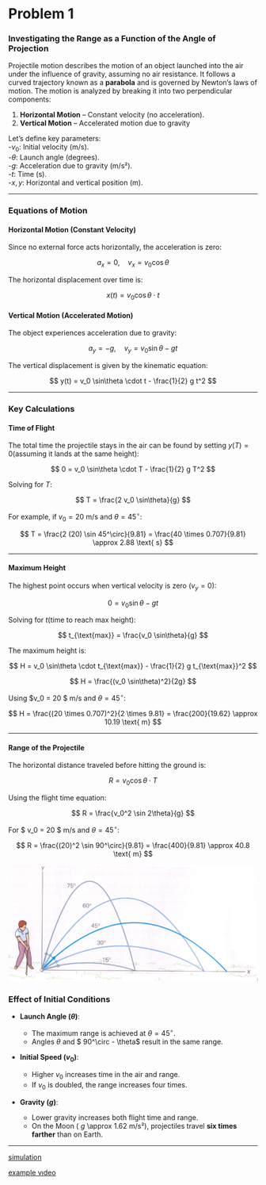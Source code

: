 # Problem 1

### **Investigating the Range as a Function of the Angle of Projection**  

Projectile motion describes the motion of an object launched into the air under the influence of gravity, assuming no air resistance. It follows a curved trajectory known as a **parabola** and is governed by Newton’s laws of motion. The motion is analyzed by breaking it into two perpendicular components:  

1. **Horizontal Motion** – Constant velocity (no acceleration).  
2. **Vertical Motion** – Accelerated motion due to gravity 


Let’s define key parameters:  
-$v_0$: Initial velocity (m/s).  
-$\theta$: Launch angle (degrees).  
-$g$: Acceleration due to gravity (m/s²).  
-$t$: Time (s).  
-$x, y$: Horizontal and vertical position (m).  

---

### **Equations of Motion**  

#### **Horizontal Motion (Constant Velocity)**  
Since no external force acts horizontally, the acceleration is zero:  

$$
a_x = 0, \quad v_x = v_0 \cos\theta
$$

The horizontal displacement over time is:

$$
x(t) = v_0 \cos\theta \cdot t
$$

#### **Vertical Motion (Accelerated Motion)**  
The object experiences acceleration due to gravity:  

$$
a_y = -g, \quad v_y = v_0 \sin\theta - g t
$$

The vertical displacement is given by the kinematic equation:

$$
y(t) = v_0 \sin\theta \cdot t - \frac{1}{2} g t^2
$$

---

### **Key Calculations**  

#### **Time of Flight**  
The total time the projectile stays in the air can be found by setting $y(T) = 0$(assuming it lands at the same height):  

$$
0 = v_0 \sin\theta \cdot T - \frac{1}{2} g T^2
$$

Solving for $T$:  

$$
T = \frac{2 v_0 \sin\theta}{g}
$$

For example, if $v_0 = 20$ m/s and $\theta = 45^\circ$:  

$$
T = \frac{2 (20) \sin 45^\circ}{9.81} = \frac{40 \times 0.707}{9.81} \approx 2.88 \text{ s}
$$

---

#### **Maximum Height**  
The highest point occurs when vertical velocity is zero $(v_y = 0)$:

$$
0 = v_0 \sin\theta - g t
$$

Solving for $t$(time to reach max height):

$$
t_{\text{max}} = \frac{v_0 \sin\theta}{g}
$$

The maximum height is:

$$ 
H = v_0  \sin\theta \cdot t_{\text{max}} - \frac{1}{2} g t_{\text{max}}^2
$$

$$
H = \frac{(v_0 \sin\theta)^2}{2g}
$$

Using $v_0 = 20 $ m/s and $\theta = 45^\circ$:

$$
H = \frac{(20 \times 0.707)^2}{2 \times 9.81} = \frac{200}{19.62} \approx 10.19 \text{ m}
$$

---

#### **Range of the Projectile**  
The horizontal distance traveled before hitting the ground is:

$$
R = v_0 \cos\theta \cdot T
$$

Using the flight time equation:

$$
R = \frac{v_0^2 \sin 2\theta}{g}
$$

For $ v_0 = 20 $ m/s and $\theta = 45^\circ$:

$$
R = \frac{(20)^2 \sin 90^\circ}{9.81} = \frac{400}{9.81} \approx 40.8 \text{ m}
$$

![alt text](image-4.png) 

### **Effect of Initial Conditions**  

- **Launch Angle ($\theta$)**:  
  - The maximum range is achieved at  $\theta = 45^\circ$.  
  - Angles $\theta$ and $ 90^\circ - \theta$ result in the same range.  

- **Initial Speed ($v_0$)**:  
  - Higher $v_0$ increases time in the air and range.  
  - If $v_0$ is doubled, the range increases four times.  

- **Gravity ($g$)**:  
  - Lower gravity increases both flight time and range.  
  - On the Moon ( $g$ \approx 1.62 m/s²), projectiles travel **six times farther** than on Earth.  

---
 



[simulation](simulation_projecttile.html)

[example vıdeo](projectile_with_embedded_video.html)




